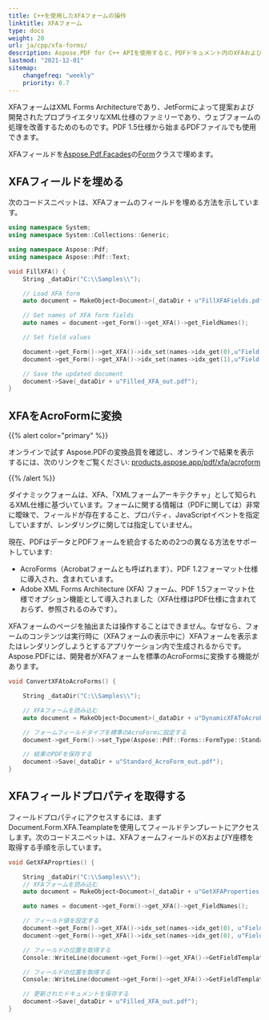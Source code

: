 ```yaml
---
title: C++を使用したXFAフォームの操作
linktitle: XFAフォーム
type: docs
weight: 20
url: ja/cpp/xfa-forms/
description: Aspose.PDF for C++ APIを使用すると、PDFドキュメント内のXFAおよびXFA Acroformフィールドを操作できます。Aspose.PDF.Facades。
lastmod: "2021-12-01"
sitemap:
    changefreq: "weekly"
    priority: 0.7
---
```


XFAフォームはXML Forms Architectureであり、JetFormによって提案および開発されたプロプライエタリなXML仕様のファミリーであり、ウェブフォームの処理を改善するためのものです。PDF 1.5仕様から始まるPDFファイルでも使用できます。

XFAフィールドを[Aspose.Pdf.Facades](https://reference.aspose.com/pdf/cpp/namespace/aspose.pdf.facades)の[Form](https://reference.aspose.com/pdf/cpp/class/aspose.pdf.facades.form/)クラスで埋めます。

## XFAフィールドを埋める

次のコードスニペットは、XFAフォームのフィールドを埋める方法を示しています。

```cpp
using namespace System;
using namespace System::Collections::Generic;

using namespace Aspose::Pdf;
using namespace Aspose::Pdf::Text;

void FillXFA() {
    String _dataDir("C:\\Samples\\");

    // Load XFA form
    auto document = MakeObject<Document>(_dataDir + u"FillXFAFields.pdf");

    // Get names of XFA form fields
    auto names = document->get_Form()->get_XFA()->get_FieldNames();

    // Set field values

    document->get_Form()->get_XFA()->idx_set(names->idx_get(0),u"Field 0");
    document->get_Form()->get_XFA()->idx_set(names->idx_get(1),u"Field 1");

    // Save the updated document
    document->Save(_dataDir + u"Filled_XFA_out.pdf");
}
```

## XFAをAcroFormに変換

{{% alert color="primary" %}}

オンラインで試す
Aspose.PDFの変換品質を確認し、オンラインで結果を表示するには、次のリンクをご覧ください: [products.aspose.app/pdf/xfa/acroform](https://products.aspose.app/pdf/xfa/acroform)

{{% /alert %}}

ダイナミックフォームは、XFA、「XMLフォームアーキテクチャ」として知られるXML仕様に基づいています。フォームに関する情報は（PDFに関しては）非常に曖昧で、フィールドが存在すること、プロパティ、JavaScriptイベントを指定していますが、レンダリングに関しては指定していません。

現在、PDFはデータとPDFフォームを統合するための2つの異なる方法をサポートしています:

- AcroForms（Acrobatフォームとも呼ばれます）、PDF 1.2フォーマット仕様に導入され、含まれています。
- Adobe XML Forms Architecture (XFA) フォーム、PDF 1.5フォーマット仕様でオプション機能として導入されました（XFA仕様はPDF仕様に含まれておらず、参照されるのみです）。

XFAフォームのページを抽出または操作することはできません。なぜなら、フォームのコンテンツは実行時に（XFAフォームの表示中に）XFAフォームを表示またはレンダリングしようとするアプリケーション内で生成されるからです。 Aspose.PDFには、開発者がXFAフォームを標準のAcroFormsに変換する機能があります。

```cpp
void ConvertXFAtoAcroForms() {

    String _dataDir("C:\\Samples\\");

    // XFAフォームを読み込む
    auto document = MakeObject<Document>(_dataDir + u"DynamicXFAToAcroForm.pdf");

    // フォームフィールドタイプを標準のAcroFormに設定する
    document->get_Form()->set_Type(Aspose::Pdf::Forms::FormType::Standard);

    // 結果のPDFを保存する
    document->Save(_dataDir + u"Standard_AcroForm_out.pdf");
}
```

## XFAフィールドプロパティを取得する

フィールドプロパティにアクセスするには、まずDocument.Form.XFA.Teamplateを使用してフィールドテンプレートにアクセスします。次のコードスニペットは、XFAフォームフィールドのXおよびY座標を取得する手順を示しています。

```cpp
void GetXFAProprties() {

    String _dataDir("C:\\Samples\\");
    // XFAフォームを読み込む
    auto document = MakeObject<Document>(_dataDir + u"GetXFAProperties.pdf");

    auto names = document->get_Form()->get_XFA()->get_FieldNames();

    // フィールド値を設定する
    document->get_Form()->get_XFA()->idx_set(names->idx_get(0), u"Field 0");
    document->get_Form()->get_XFA()->idx_set(names->idx_get(0), u"Field 1");

    // フィールドの位置を取得する
    Console::WriteLine(document->get_Form()->get_XFA()->GetFieldTemplate(names[0])->get_Attributes()->idx_get(u"x")->get_Value());

    // フィールドの位置を取得する
    Console::WriteLine(document->get_Form()->get_XFA()->GetFieldTemplate(names[0])->get_Attributes()->idx_get(u"y")->get_Value());

    // 更新されたドキュメントを保存する
    document->Save(_dataDir + u"Filled_XFA_out.pdf");
}
```